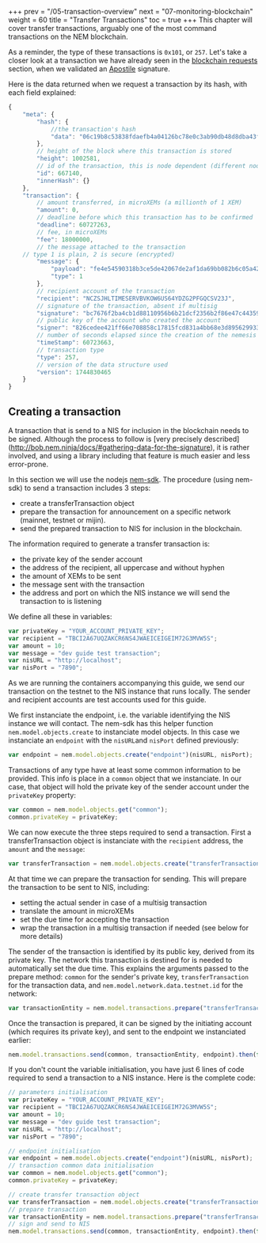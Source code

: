 +++
prev = "/05-transaction-overview"
next = "07-monitoring-blockchain"
weight = 60
title = "Transfer Transactions"
toc = true
+++
This chapter will cover transfer transactions, arguably one of the most command transactions on the NEM blockchain.

As a reminder, the type of these transactions is `0x101`, or `257`.
Let's take a closer look at a transaction we have already seen in the [blockchain requests](/04-blockchain-requests#getting-a-transaction-by-its-hash-transaction-get) section, when we validated an [Apostile](https://blog.nem.io/apostille/) signature.

Here is the data returned when we request a transaction by its hash, with each field explained:

``` javascript
{
    "meta": {
        "hash": {
            //the transaction's hash
            "data": "06c19b8c53838fdaefb4a04126bc78e0c3ab90db48d8dba43f2063bb02139d69"
        }, 
        // height of the block where this transaction is stored
        "height": 1002581, 
        // id of the transaction, this is node dependent (different nodes may return different ids for the same transaction)
        "id": 667140, 
        "innerHash": {}
    }, 
    "transaction": {
        // amount transferred, in microXEMs (a millionth of 1 XEM)
        "amount": 0, 
        // deadline before which this transaction has to be confirmed
        "deadline": 60727263, 
        // fee, in microXEMs
        "fee": 18000000, 
        // the message attached to the transaction
	// type 1 is plain, 2 is secure (encrypted)
        "message": {
            "payload": "fe4e54590318b3ce5de42067de2af1da69bb082b6c05a425198f407a392cba3bdae5c3b686", 
            "type": 1
        }, 
        // recipient account of the transaction
        "recipient": "NCZSJHLTIMESERVBVKOW6US64YDZG2PFGQCSV23J", 
        // signature of the transaction, absent if multisig
        "signature": "bc7676f2ba4cb1d88110956b6b21dcf2356b2f86e47c44359a88a74d3d12e6a918fa5a920aff94af7d0984f644a51e18aa2a24bc1890cabad2f3fd2c9f79340e", 
        // public key of the account who created the account
        "signer": "826cedee421ff66e708858c17815fcd831a4bb68e3d8956299334e9e24380ba8", 
        // number of seconds elapsed since the creation of the nemesis block
        "timeStamp": 60723663, 
        // transaction type
        "type": 257, 
        // version of the data structure used
        "version": 1744830465
    }
}
```

## Creating a transaction

A transaction that is send to a NIS for inclusion in the blockchain needs to be signed.
Although the process to follow is [very precisely described] (http://bob.nem.ninja/docs/#gathering-data-for-the-signature),
it is rather involved, and using a library including that feature is much easier and less error-prone.

In this section we will use the nodejs [nem-sdk](https://github.com/QuantumMechanics/NEM-sdk).
The procedure (using nem-sdk) to send a transaction includes 3 steps:
* create a transferTransaction object
* prepare the transaction for announcement on a specific network (mainnet, testnet or mijin).
* send the prepared transaction to NIS for inclusion in the blockchain.

The information required to generate a transfer transaction is:
* the private key of the sender account
* the address of the recipient, all uppercase and without hyphen
* the amount of XEMs to be sent
* the message sent with the transaction
* the address and port on which the NIS instance we will send the transaction to is listening

We define all these in variables:

``` javascript
var privateKey = "YOUR_ACCOUNT_PRIVATE_KEY";
var recipient = "TBCI2A67UQZAKCR6NS4JWAEICEIGEIM72G3MVW5S";
var amount = 10;
var message = "dev guide test transaction";
var nisURL = "http://localhost";
var nisPort = "7890";
```
As we are running the containers accompanying this guide, we send our transaction on the testnet to
the NIS instance that runs locally. The sender and recipient accounts are test accounts used for this guide.

We first instanciate the endpoint, i.e. the variable identifying the NIS instance we will contact. 
The nem-sdk has this helper function `nem.model.objects.create` to instanciate model objects. In this case
we instanciate an `endpoint` with the `nisURL`and `nisPort` defined previously:

``` javascript
var endpoint = nem.model.objects.create("endpoint")(nisURL, nisPort);
```

Transactions of any type have at least some common information to be provided. This info is place in a `common` object that
we instanciate. In our case, that object will hold the private key of the sender account under the `privateKey` property:

``` javascript
var common = nem.model.objects.get("common");
common.privateKey = privateKey;
```

We can now execute the three steps required to send a transaction. 
First a transferTransaction object is instanciate with the `recipient` address, the `amount` and the `message`:

``` javascript
var transferTransaction = nem.model.objects.create("transferTransaction")(recipient, amount, message);
```

At that time we can prepare the transaction for sending. This will prepare the transaction to be sent to NIS, including:
* setting the actual sender in case of a multisig transaction
* translate the amount in microXEMs 
* set the due time for accepting the transaction
* wrap the transaction in a multisig transaction if needed (see below for more details)

The sender of the transaction is identified by its public key, derived from its private key. The network this transaction is 
destined for is needed to automatically set the due time. 
This explains the arguments passed to the prepare method: `common` for the sender's private key, `transferTransaction` for the
transaction data, and `nem.model.network.data.testnet.id` for the network:

``` javascript
var transactionEntity = nem.model.transactions.prepare("transferTransaction")(common, transferTransaction, nem.model.network.data.testnet.id)
```

Once the transaction is prepared, it can be signed by the initiating account (which requires its private key), and sent to
 the endpoint we instanciated earlier:

``` javascript
nem.model.transactions.send(common, transactionEntity, endpoint).then(function(res) {console.log("done");});
```

If you don't count the variable initialisation, you have just 6 lines of code required to send a transaction to a NIS instance.
Here is the complete code:

``` javascript
// parameters initialisation
var privateKey = "YOUR_ACCOUNT_PRIVATE_KEY";
var recipient = "TBCI2A67UQZAKCR6NS4JWAEICEIGEIM72G3MVW5S";
var amount = 10;
var message = "dev guide test transaction";
var nisURL = "http://localhost";
var nisPort = "7890";

// endpoint initialisation
var endpoint = nem.model.objects.create("endpoint")(nisURL, nisPort);
// transaction common data initialisation
var common = nem.model.objects.get("common");
common.privateKey = privateKey;

// create transfer transaction object
var transferTransaction = nem.model.objects.create("transferTransaction")(recipient, amount, message);
// prepare transaction
var transactionEntity = nem.model.transactions.prepare("transferTransaction")(common, transferTransaction, nem.model.network.data.testnet.id)
// sign and send to NIS
nem.model.transactions.send(common, transactionEntity, endpoint).then(function(res) {console.log("done");});
```

